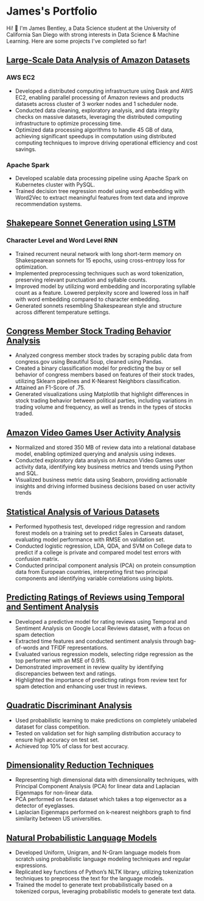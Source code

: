 # James's Portfolio
Hi! 👋 I'm James Bentley, a Data Science student at the University of California San Diego with strong interests in Data Science & Machine Learning.
Here are some projects I've completed so far!

## [Large-Scale Data Analysis of Amazon Datasets](https://github.com/jimmybentley/Large-Scale-Amazon-Analysis/tree/main)
### AWS EC2
- Developed a distributed computing infrastructure using Dask and AWS EC2, enabling parallel processing of
Amazon reviews and products datasets across cluster of 3 worker nodes and 1 scheduler node.
- Conducted data cleaning, exploratory analysis, and data integrity checks on massive datasets, leveraging the
distributed computing infrastructure to optimize processing time.
- Optimized data processing algorithms to handle 45 GB of data, achieving significant speedups in computation using
distributed computing techniques to improve driving operational efficiency and cost savings.

### Apache Spark
- Developed scalable data processing pipeline using Apache Spark on Kubernetes cluster with PySQL.
- Trained decision tree regression model using word embedding with Word2Vec to extract meaningful features from
text data and improve recommendation systems.

## [Shakepeare Sonnet Generation using LSTM](https://github.com/)
### Character Level and Word Level RNN
- Trained recurrent neural network with long short-term memory on Shakespearean sonnets for 15 epochs, using cross-entropy loss for optimization.
- Implemented preprocessing techniques such as word tokenization, preserving relevant punctuation and syllable counts.
- Improved model by utilizing word embedding and incorporating syllable count as a feature. Lowered perplexity score and lowered loss in half with word embedding compared to character embedding.
- Generated sonnets resembling Shakespearean style and structure across different temperature settings.

## [Congress Member Stock Trading Behavior Analysis](https://github.com/JimmyBentley/Predicting-Buy-or-Sell-via-Stock-Trades-of-Congress-Members)
- Analyzed congress member stock trades by scraping public data from congress.gov using Beautiful Soup, cleaned using Pandas.
- Created a binary classification model for predicting the buy or sell behavior of congress members based on features of their stock trades, utilizing Sklearn pipelines and K-Nearest Neighbors classification.
- Attained an F1-Score of .75.
- Generated visualizations using Matplotlib that highlight differences in stock trading behavior between political parties, including variations in trading volume and frequency, as well as trends in the types of stocks traded.

## [Amazon Video Games User Activity Analysis](https://github.com/jimmybentley/Amazon_Game_Reviews)
- Normalized and stored 350 MB of review data into a relational database model, enabling optimized querying and analysis using indexes.
- Conducted exploratory data analysis on Amazon Video Games user activity data, identifying key business metrics and trends using Python and SQL.
- Visualized business metric data using Seaborn, providing actionable insights and driving informed business decisions based on user activity trends

## [Statistical Analysis of Various Datasets](https://github.com/)
- Performed hypothesis test, developed ridge regression and random forest models on a training set to predict Sales in Carseats dataset, evaluating model performance with RMSE on validation set.
- Conducted logistic regression, LDA, QDA, and SVM on College data to predict if a college is private and compared model test errors with confusion matrix.
- Conducted principal component analysis (PCA) on protein consumption data from European countries, interpreting first two principal components and identifying variable correlations using biplots.

## [Predicting Ratings of Reviews using Temporal and Sentiment Analysis](https://github.com/JimmyBentley/Prediction-Ratings/blob/main/Ratings_Predictions.pdf)
- Developed a predictive model for rating reviews using Temporal and Sentiment Analysis on Google Local Reviews dataset, with a focus on spam detection
- Extracted time features and conducted sentiment analysis through bag-of-words and TFIDF representations.
- Evaluated various regression models, selecting ridge regression as the top performer with an MSE of 0.915.
- Demonstrated improvement in review quality by identifying discrepancies between text and ratings.
- Highlighted the importance of predicting ratings from review text for spam detection and enhancing user trust in reviews.

## [Quadratic Discriminant Analysis](https://github.com/JimmyBentley/Predictive-ML-with-QDA/blob/main/QDA.ipynb)
- Used probabilistic learning to make predictions on completely unlabeled dataset for class competition.
- Tested on validation set for high sampling distribution accuracy to ensure high accuracy on test set.
- Achieved top 10% of class for best accuracy.

## [Dimensionality Reduction Techniques](https://github.com/JimmyBentley/Dimensionality-Reduction-Techniques)
- Representing high dimensional data with dimensionality techniques, with Principal Component Analysis (PCA) for linear data and Laplacian Eigenmaps for non-linear data.
- PCA performed on faces dataset which takes a top eigenvector as a detector of eyeglasses.
- Laplacian Eigenmaps performed on k-nearest neighbors graph to find similarity between US universities.

## [Natural Probabilistic Language Models](https://github.com/jimmybentley/Language-Models/tree/main)
- Developed Uniform, Unigram, and N-Gram language models from scratch using probabilistic language modeling techniques and regular expressions.
- Replicated key functions of Python’s NLTK library, utilizing tokenization techniques to preprocess the text for the language models.
- Trained the model to generate text probabilistically based on a tokenized corpus, leveraging probabilistic models to generate text data.
